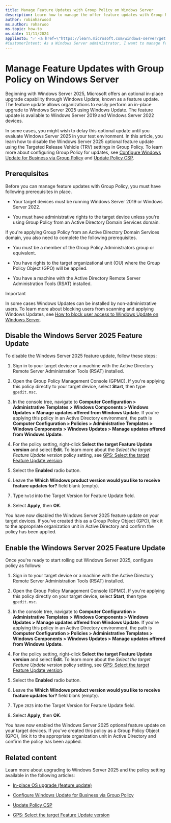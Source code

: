 ```yaml
---
title: Manage Feature Updates with Group Policy on Windows Server
description: Learn how to manage the offer feature updates with Group Policy on Windows Server 2022 and Windows Server 2019.
author: robinharwood
ms.author: roharwoo
ms.topic: how-to
ms.date: 11/11/2024
appliesto: "✅ <a href=\"https://learn.microsoft.com/windows-server/get-started/windows-server-release-info\" target=\"_blank\">Windows Server 2022</a>, ✅ <a href=\"https://learn.microsoft.com/windows-server/get-started/windows-server-release-info\" target=\"_blank\">Windows Server 2019</a>"
#CustomerIntent: As a Windows Server administrator, I want to manage feature updates with Group Policy so that I can control when Windows Server 2025 is offered to my devices.
---
```




# Manage Feature Updates with Group Policy on Windows Server

Beginning with Windows Server 2025, Microsoft offers an optional in-place upgrade capability through Windows Update, known as a feature update. The feature update allows organizations to easily perform an in-place upgrade to Windows Server 2025 using Windows Update. The feature update is available to Windows Server 2019 and Windows Server 2022 devices.

In some cases, you might wish to delay this optional update until you evaluate Windows Server 2025 in your test environment. In this article, you learn how to disable the Windows Server 2025 optional feature update using the Targeted Release Vehicle (TRV) settings in Group Policy. To learn more about configuring Group Policy for updates, see [Configure Windows Update for Business via Group Policy](/windows/deployment/update/waas-wufb-group-policy) and [Update Policy CSP](windows/client-management/mdm/policy-csp-update#targetreleaseversion).

## Prerequisites

Before you can manage feature updates with Group Policy, you must have following prerequisites in place.

- Your target devices must be running Windows Server 2019 or Windows Server 2022.

- You must have administrative rights to the target device unless you're using Group Policy from an Active Directory Domain Services domain.

If you're applying Group Policy from an Active Directory Domain Services domain, you also need to complete the following prerequisites.

- You must be a member of the Group Policy Administrators group or equivalent.

- You have rights to the target organizational unit (OU) where the Group Policy Object (GPO) will be applied.

- You have a machine with the Active Directory Remote Server Administration Tools (RSAT) installed.

> [!IMPORTANT]
> In some cases Windows Updates can be installed by non-administrative users. To learn more about blocking users from scanning and applying Windows Updates, see [How to block user access to Windows Update on Windows Server](/troubleshoot/windows-server/installing-updates-features-roles/block-user-access-windows-update).

## Disable the Windows Server 2025 Feature Update

To disable the Windows Server 2025 feature update, follow these steps:

1. Sign in to your target device or a machine with the Active Directory Remote Server Administration Tools (RSAT) installed.

1. Open the Group Policy Management Console (GPMC). If you're applying this policy directly to your target device, select **Start**, then type `gpedit.msc`.

1. In the console tree, navigate to **Computer Configuration > Administrative Templates > Windows Components > Windows Updates > Manage updates offered from Windows Update**. If you're applying this policy in an Active Directory environment, the path is **Computer Configuration > Policies > Administrative Templates > Windows Components > Windows Updates > Manage updates offered from Windows Update**.

1. For the policy setting, right-click **Select the target Feature Update version** and select **Edit**. To learn more about the _Select the target Feature Update version_ policy setting, see [GPS: Select the target Feature Update version](https://gpsearch.azurewebsites.net/Default.aspx?PolicyID=15143).

1. Select the **Enabled** radio button.

1. Leave the **Which Windows product version would you like to receive feature updates for?** field blank (empty).

1. Type `hold` into the Target Version for Feature Update field.

1. Select **Apply**, then **OK**.

You have now disabled the Windows Server 2025 feature update on your target devices. If you've created this as a Group Policy Object (GPO), link it to the appropriate organization unit in Active Directory and confirm the policy has been applied.

## Enable the Windows Server 2025 Feature Update

Once you're ready to start rolling out Windows Server 2025, configure policy as follows:

1. Sign in to your target device or a machine with the Active Directory Remote Server Administration Tools (RSAT) installed.

1. Open the Group Policy Management Console (GPMC). If you're applying this policy directly on your target device, select **Start**, then type `gpedit.msc`.

1. In the console tree, navigate to **Computer Configuration > Administrative Templates > Windows Components > Windows Updates > Manage updates offered from Windows Update**. If you're applying this policy in an Active Directory environment, the path is **Computer Configuration > Policies > Administrative Templates > Windows Components > Windows Updates > Manage updates offered from Windows Update**.

1. For the policy setting, right-click **Select the target Feature Update version** and select **Edit**. To learn more about the _Select the target Feature Update version_ policy setting, see [GPS: Select the target Feature Update version](https://gpsearch.azurewebsites.net/Default.aspx?PolicyID=15143).

1. Select the **Enabled** radio button.

1. Leave the **Which Windows product version would you like to receive feature updates for?** field blank (empty).

1. Type `2025` into the Target Version for Feature Update field.

1. Select **Apply**, then **OK**.

You have now enabled the Windows Server 2025 optional feature update on your target devices. If you've created this policy as a Group Policy Object (GPO), link it to the appropriate organization unit in Active Directory and confirm the policy has been applied.

## Related content

Learn more about upgrading to Windows Server 2025 and the policy setting available in the following articles:

- [In-place OS upgrade (feature update)](install-upgrade-migrate.md#in-place-os-upgrade-feature-update)

- [Configure Windows Update for Business via Group Policy](/windows/deployment/update/waas-wufb-group-policy)

- [Update Policy CSP](windows/client-management/mdm/policy-csp-update#targetreleaseversion)

- [GPS: Select the target Feature Update version](https://gpsearch.azurewebsites.net/Default.aspx?PolicyID=15143)
